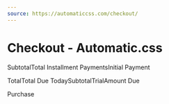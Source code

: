 ```yaml
---
source: https://automaticcss.com/checkout/
---
```


# Checkout - Automatic.css

SubtotalTotal Installment PaymentsInitial Payment

TotalTotal Due TodaySubtotalTrialAmount Due

Purchase

